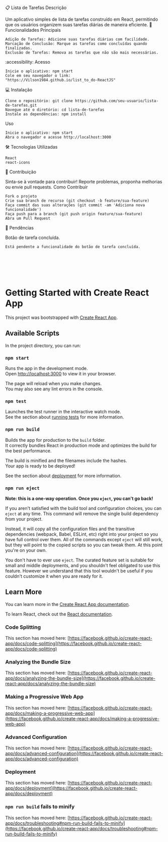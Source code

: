 📋 Lista de Tarefas
Descrição

Um aplicativo simples de lista de tarefas construído em React, permitindo que os usuários organizem suas tarefas diárias de maneira eficiente.
🚀 Funcionalidades Principais

    Adição de Tarefas: Adicione suas tarefas diárias com facilidade.
    Marcação de Conclusão: Marque as tarefas como concluídas quando finalizadas.
    Exclusão de Tarefas: Remova as tarefas que não são mais necessárias.

:accessibility: Acesso

    Inicie o aplicativo: npm start
    Cole em seu navegador o link: "https://Vilson1984.github.io/list_to_do-ReactJS"

💻 Instalação

    Clone o repositório: git clone https://github.com/seu-usuario/lista-de-tarefas.git
    Navegue até o diretório: cd lista-de-tarefas
    Instale as dependências: npm install

Uso

    Inicie o aplicativo: npm start
    Abra o navegador e acesse http://localhost:3000

🛠️ Tecnologias Utilizadas

    React
    react-icons

👥 Contribuição

Sinta-se à vontade para contribuir! Reporte problemas, proponha melhorias ou envie pull requests.
Como Contribuir

    Fork o projeto
    Crie sua branch de recurso (git checkout -b feature/sua-feature)
    Faça commit das suas alterações (git commit -am 'Adiciona nova funcionalidade')
    Faça push para a branch (git push origin feature/sua-feature)
    Abra um Pull Request


🚧 Pendências

Botão de tarefa concluída.

    Está pendente a funcionalidade do botão de tarefa concluída.
<br>
<br>
<br>
<br>

# Getting Started with Create React App

This project was bootstrapped with [Create React App](https://github.com/facebook/create-react-app).

## Available Scripts

In the project directory, you can run:

### `npm start`

Runs the app in the development mode.\
Open [http://localhost:3000](http://localhost:3000) to view it in your browser.

The page will reload when you make changes.\
You may also see any lint errors in the console.

### `npm test`

Launches the test runner in the interactive watch mode.\
See the section about [running tests](https://facebook.github.io/create-react-app/docs/running-tests) for more information.

### `npm run build`

Builds the app for production to the `build` folder.\
It correctly bundles React in production mode and optimizes the build for the best performance.

The build is minified and the filenames include the hashes.\
Your app is ready to be deployed!

See the section about [deployment](https://facebook.github.io/create-react-app/docs/deployment) for more information.

### `npm run eject`

**Note: this is a one-way operation. Once you `eject`, you can't go back!**

If you aren't satisfied with the build tool and configuration choices, you can `eject` at any time. This command will remove the single build dependency from your project.

Instead, it will copy all the configuration files and the transitive dependencies (webpack, Babel, ESLint, etc) right into your project so you have full control over them. All of the commands except `eject` will still work, but they will point to the copied scripts so you can tweak them. At this point you're on your own.

You don't have to ever use `eject`. The curated feature set is suitable for small and middle deployments, and you shouldn't feel obligated to use this feature. However we understand that this tool wouldn't be useful if you couldn't customize it when you are ready for it.

## Learn More

You can learn more in the [Create React App documentation](https://facebook.github.io/create-react-app/docs/getting-started).

To learn React, check out the [React documentation](https://reactjs.org/).

### Code Splitting

This section has moved here: [https://facebook.github.io/create-react-app/docs/code-splitting](https://facebook.github.io/create-react-app/docs/code-splitting)

### Analyzing the Bundle Size

This section has moved here: [https://facebook.github.io/create-react-app/docs/analyzing-the-bundle-size](https://facebook.github.io/create-react-app/docs/analyzing-the-bundle-size)

### Making a Progressive Web App

This section has moved here: [https://facebook.github.io/create-react-app/docs/making-a-progressive-web-app](https://facebook.github.io/create-react-app/docs/making-a-progressive-web-app)

### Advanced Configuration

This section has moved here: [https://facebook.github.io/create-react-app/docs/advanced-configuration](https://facebook.github.io/create-react-app/docs/advanced-configuration)

### Deployment

This section has moved here: [https://facebook.github.io/create-react-app/docs/deployment](https://facebook.github.io/create-react-app/docs/deployment)

### `npm run build` fails to minify

This section has moved here: [https://facebook.github.io/create-react-app/docs/troubleshooting#npm-run-build-fails-to-minify](https://facebook.github.io/create-react-app/docs/troubleshooting#npm-run-build-fails-to-minify)
